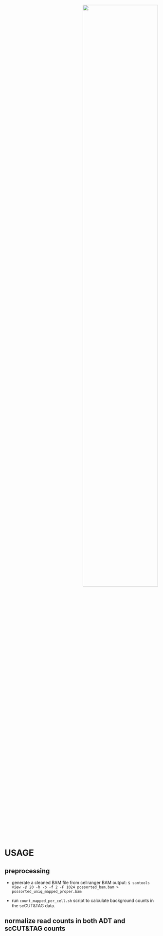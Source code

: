 <p align="right">
<img src="https://github.com/BioinfoJavierreLab/cutag/blob/main/doc/source/CUTAG_logo.png" width="70%">
</p>

# USAGE

## preprocessing

 - generate a cleaned BAM file from cellranger BAM output:
 `$ samtools view -@ 20 -h -b -f 2 -F 1024 possorted_bam.bam > possorted_uniq_mapped_proper.bam`

 - run `count_mapped_per_cell.sh` script to calculate background counts in the scCUT&TAG data.

## normalize read counts in both ADT and scCUT&TAG counts

